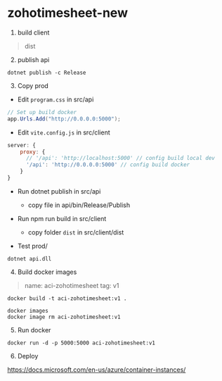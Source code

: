 # zohotimesheet-new

1. build client

> dist

2. publish api

```
dotnet publish -c Release
```

3. Copy prod

- Edit `program.css` in src/api

```c#
// Set up build docker
app.Urls.Add("http://0.0.0.0:5000");
```

- Edit `vite.config.js` in src/client

```javascript
server: {
    proxy: {
      // '/api': 'http://localhost:5000' // config build local dev
      '/api': 'http://0.0.0.0:5000' // config build docker
    }
}
```

- Run dotnet publish in src/api
  - copy file in api/bin/Release/Publish
- Run npm run build in src/client
  - copy folder `dist` in src/client/dist

- Test prod/

```
dotnet api.dll
```

4. Build docker images 

> name: aci-zohotimesheet
> tag: v1

```
docker build -t aci-zohotimesheet:v1 .
```

```
docker images
docker image rm aci-zohotimesheet:v1
```

5. Run docker

```
docker run -d -p 5000:5000 aci-zohotimesheet:v1
```

6. Deploy

https://docs.microsoft.com/en-us/azure/container-instances/
